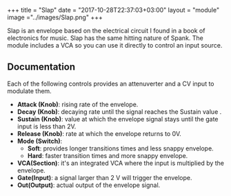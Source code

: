 +++
title = "Slap"
date = "2017-10-28T22:37:03+03:00"
layout = "module"
image ="../images/Slap.png"
+++

Slap is an envelope based on the electrical circuit I found in a book of electronics for music. Slap has the same hitting nature of Spank. The module includes a VCA so you can use it directly to control an input source.

## Documentation

Each of the following controls provides an attenuverter and a CV input to modulate them.

- **Attack (Knob)**: rising rate of the envelope.
- **Decay (Knob)**: decaying rate until the signal reaches the Sustain value .
- **Sustain (Knob)**: value at which the envelope signal stays until the gate input is less than 2V.
- **Release (Knob)**: rate at which the envelope returns to 0V.
- **Mode (Switch)**:
   - **Soft**: provides longer transitions times and less snappy envelope.
   - **Hard**: faster transition times and more snappy envelope.
- **VCA(Section)**: it's an integrated VCA where the input is multiplied by the envelope.
- **Gate(Input)**: a signal larger than 2 V will trigger the envelope. 
- **Out(Output)**: actual output of the envelope signal.




